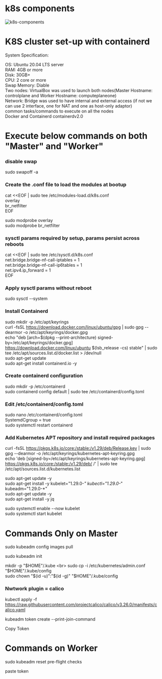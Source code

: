 # k8s components

![k8s-components](https://user-images.githubusercontent.com/108318918/218641410-1f708fdc-bab7-4eeb-aa5e-e0c2bb4c71e2.jpg)

# K8S cluster set-up with containerd
System Specification:

OS: Ubuntu 20.04 LTS server <br>
RAM: 4GB or more <br>
Disk: 30GB+ <br>
CPU: 2 core or more <br>
Swap Memory: Diable <br>
Two nodes: VirtualBox was used to launch both nodes(Master Hostname: controlplane and Worker Hostname: computeplaneone) <br>
Network: Bridge was used to have internal and external access (if not we can use 2 interface, one for NAT and one as host-only adaptor) <br>
common tasks/commands to execute on all the nodes <br>
Docker and Containerd containerdv2.0 <br>

# Execute below commands on both "Master" and "Worker"
### disable swap
sudo swapoff -a

### Create the .conf file to load the modules at bootup
cat <<EOF | sudo tee /etc/modules-load.d/k8s.conf <br>
overlay <br>
br_netfilter <br>
EOF <br>

sudo modprobe overlay <br>
sudo modprobe br_netfilter <br>

### sysctl params required by setup, params persist across reboots
cat <<EOF | sudo tee /etc/sysctl.d/k8s.conf <br>
net.bridge.bridge-nf-call-iptables  = 1 <br>
net.bridge.bridge-nf-call-ip6tables = 1 <br>
net.ipv4.ip_forward                 = 1 <br>
EOF

### Apply sysctl params without reboot
sudo sysctl --system

### Install Containerd
sudo mkdir -p /etc/apt/keyrings <br>
curl -fsSL https://download.docker.com/linux/ubuntu/gpg | sudo gpg --dearmor -o /etc/apt/keyrings/docker.gpg <br>
echo "deb [arch=$(dpkg --print-architecture) signed-by=/etc/apt/keyrings/docker.gpg] https://download.docker.com/linux/ubuntu $(lsb_release -cs) stable" | sudo tee /etc/apt/sources.list.d/docker.list > /dev/null <br>
sudo apt-get update <br>
sudo apt-get install containerd.io -y <br>

### Create containerd configuration
sudo mkdir -p /etc/containerd <br>
sudo containerd config default | sudo tee /etc/containerd/config.toml <br>

### Edit /etc/containerd/config.toml
sudo nano /etc/containerd/config.toml <br>
SystemdCgroup = true <br>
sudo systemctl restart containerd <br>

### Add Kubernetes APT repository and install required packages
curl -fsSL https://pkgs.k8s.io/core:/stable:/v1.29/deb/Release.key | sudo gpg --dearmor -o /etc/apt/keyrings/kubernetes-apt-keyring.gpg <br>
echo 'deb [signed-by=/etc/apt/keyrings/kubernetes-apt-keyring.gpg] https://pkgs.k8s.io/core:/stable:/v1.29/deb/ /' | sudo tee /etc/apt/sources.list.d/kubernetes.list <br>

sudo apt-get update -y <br>
sudo apt-get install -y kubelet="1.29.0-*" kubectl="1.29.0-*" kubeadm="1.29.0-*" <br>
sudo apt-get update -y <br>
sudo apt-get install -y jq <br>

sudo systemctl enable --now kubelet <br>
sudo systemctl start kubelet <br>

# Commands Only on Master
sudo kubeadm config images pull <br>

sudo kubeadm init <br>

mkdir -p "$HOME"/.kube <br>
sudo cp -i /etc/kubernetes/admin.conf "$HOME"/.kube/config <br>
sudo chown "$(id -u)":"$(id -g)" "$HOME"/.kube/config <br>

### Nwtwork plugin = calico
kubectl apply -f https://raw.githubusercontent.com/projectcalico/calico/v3.26.0/manifests/calico.yaml <br>

kubeadm token create --print-join-command <br>

Copy Token <br>


# Commands on Worker

sudo kubeadm reset pre-flight checks <br>

paste token
